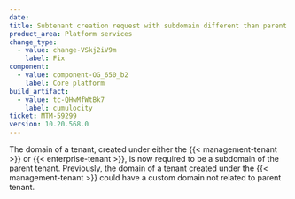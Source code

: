 ```yaml
---
date:
title: Subtenant creation request with subdomain different than parent is not allowed
product_area: Platform services
change_type:
  - value: change-VSkj2iV9m
    label: Fix
component:
  - value: component-OG_650_b2
    label: Core platform
build_artifact:
  - value: tc-QHwMfWtBk7
    label: cumulocity
ticket: MTM-59299
version: 10.20.568.0
---
```

The domain of a tenant, created under either the {{< management-tenant >}} or {{< enterprise-tenant >}}, is now required to be a subdomain of the parent tenant.
Previously, the domain of a tenant created under the {{< management-tenant >}} could have a custom domain not related to parent tenant.